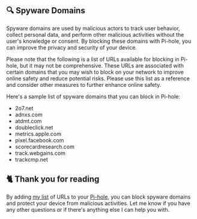 ## 🔍 Spyware Domains
Spyware domains are used by malicious actors to track user behavior, collect personal data, and perform other malicious activities without the user's knowledge or consent. By blocking these domains with Pi-hole, you can improve the privacy and security of your device.

Please note that the following is a list of URLs available for blocking in Pi-hole, but it may not be comprehensive. These URLs are associated with certain domains that you may wish to block on your network to improve online safety and reduce potential risks. Please use this list as a reference and consider other measures to further enhance online safety.

Here's a sample list of spyware domains that you can block in Pi-hole:
- 2o7.net
- adnxs.com
- atdmt.com
- doubleclick.net
- metrics.apple.com
- pixel.facebook.com
- scorecardresearch.com
- track.webgains.com
- trackcmp.net

## 🐈 Thank you for reading
By adding [my list](https://github.com/sefinek24/PiHole-Blocklist-Collection/blob/main/List.md) of URLs to your [Pi-hole](https://pi-hole.net), you can block spyware domains and protect your device from malicious activities.
Let me know if you have any other questions or if there's anything else I can help you with.